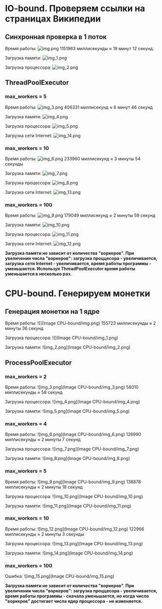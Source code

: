 # IO-bound. Проверяем ссылки на страницах Википедии
## Синхронная проверка в 1 поток

Время работы: ![img.png](Image/img.png)
1151963 миллисекунды ≈ 19 минут 12 секунд.

Загрузка памяти: ![img_1.png](Image/img_1.png)

Загрузка процессора: ![img_2.png](Image/img_2.png)

## ThreadPoolExecutor

### max_workers = 5

Время работы: ![img_3.png](Image/img_3.png)
406331 миллисекунд ≈ 6 минут 46 секунд

Загрузка памяти: ![img_4.png](Image/img_4.png)

Загрузка процессора: ![img_5.png](Image/img_5.png)

Загрузка сети Internet: ![img_14.png](Image/img_14.png)

### max_workers = 10

Время работы: ![img_6.png](Image/img_6.png)
233960 миллисекунд ≈ 3 минуты 54 секунды

Загрузка памяти: ![img_7.png](Image/img_7.png)

Загрузка процессора: ![img_8.png](Image/img_8.png)

Загрузка сети Internet: ![img_13.png](Image/img_13.png)

### max_workers = 100

Время работы: ![img_9.png](Image/img_9.png)
179049 миллисекунд ≈ 2 минуты 59 секунд

Загрузка памяти: ![img_10.png](Image/img_10.png)

Загрузка процессора: ![img_11.png](Image/img_11.png)

Загрузка сети Internet: ![img_12.png](Image/img_12.png)

**Загрузка памяти не зависит от количества "воркеров".
При увеличении числа "воркеров": загрузка проццесора - увеличивается, загрузка сети Internet - увеличивается, время работы программы - уменьшается.
Используя ThreadPoolExecutor время работы уменьшается в несколько раз.**

# CPU-bound. Генерируем монетки
## Генерация монетки на 1 ядре

Время работы: ![](Image CPU-bound/img.png)
155723 миллисекунды ≈ 2 минуты 36 секунд

Загрузка процессора: ![](Image CPU-bound/img_1.png)

Загрузка памяти: ![img_2.png](Image CPU-bound/img_2.png)

## ProcessPoolExecutor
### max_workers = 2

Время работы: ![img_3.png](Image CPU-bound/img_3.png)
58010 миллисекунды ≈ 58 секунд

Загрузка процессора: ![img_4.png](Image CPU-bound/img_4.png)

Загрузка памяти: ![img_5.png](Image CPU-bound/img_5.png)

### max_workers = 4

Время работы: ![img_6.png](Image CPU-bound/img_6.png)
126990 миллисекунды ≈ 2 минуты 7 секунд

Загрузка процессора: ![img_7.png](Image CPU-bound/img_7.png)

Загрузка памяти: ![img_8.png](Image CPU-bound/img_8.png)

### max_workers = 5

Время работы: ![img_9.png](Image CPU-bound/img_9.png)
138878 миллисекунды ≈ 2 минуты 18 секунд

Загрузка процессора: ![img_10.png](Image CPU-bound/img_10.png)

Загрузка памяти: ![img_11.png](Image CPU-bound/img_11.png)

### max_workers = 10

Время работы: ![img_12.png](Image CPU-bound/img_12.png)
122966 миллисекунды ≈ 2 минуты 3 секунды

Загрузка процессора: ![img_13.png](Image CPU-bound/img_13.png)

Загрузка памяти: ![img_14.png](Image CPU-bound/img_14.png)

### max_workers = 100

Ошибка: ![img_15.png](Image CPU-bound/img_15.png)


**Загрузка памяти не зависит от количества "воркеров".
При увеличении числа "воркеров": загрузка проццесора - увеличивается, время работы программы - сначала уменьшается, но когда число "воркеров" достигает числа ядер процессора - не изменяется.**